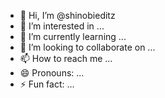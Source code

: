 - 👋 Hi, I’m @shinobieditz
- 👀 I’m interested in ...
- 🌱 I’m currently learning ...
- 💞️ I’m looking to collaborate on ...
- 📫 How to reach me ...
- 😄 Pronouns: ...
- ⚡ Fun fact: ...

<!---
shinobieditz/shinobieditz is a ✨ special ✨ repository because its `README.md` (this file) appears on your GitHub profile.
You can click the Preview link to take a look at your changes.
--->
